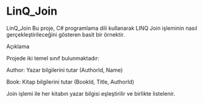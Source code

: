 # LinQ_Join

LinQ_Join
Bu proje, C# programlama dili kullanarak LINQ Join işleminin nasıl gerçekleştirileceğini gösteren basit bir örnektir.

Açıklama

Projede iki temel sınıf bulunmaktadır:

Author: Yazar bilgilerini tutar (AuthorId, Name)

Book: Kitap bilgilerini tutar (BookId, Title, AuthorId)

Join işlemi ile her kitabın yazar bilgisi eşleştirilir ve birlikte listelenir.
